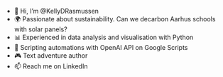 - 👋 Hi, I’m @KellyDRasmussen
- 🌍 Passionate about sustainability. Can we decarbon Aarhus schools with solar panels?
- 📊 Experienced in data analysis and visualisation with Python
- 🤖 Scripting automations with OpenAI API on Google Scripts
- 🎮 Text adventure author
- 📫 Reach me on LinkedIn

<!---
KellyDRasmussen/KellyDRasmussen is a ✨ special ✨ repository because its `README.md` (this file) appears on your GitHub profile.
You can click the Preview link to take a look at your changes.
--->
